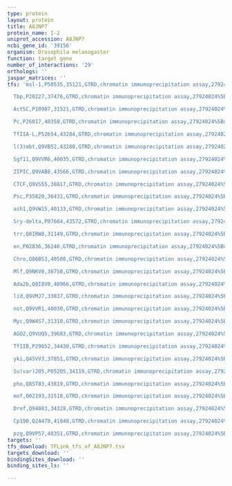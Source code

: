 ```yaml
---
type: protein
layout: protein
title: A8JNP7
protein_name: I-2
uniprot_accession: A8JNP7
ncbi_gene_id: '39156'
organism: Drosophila melanogaster
function: target gene
number_of_interactions: '29'
orthologs: ''
jaspar_matrices: ''
tfs: 'msl-1,P50535,35121,GTRD,chromatin immunoprecipitation assay,27924024%5Buid%5D,No

  Tbp,P20227,37476,GTRD,chromatin immunoprecipitation assay,27924024%5Buid%5D,No

  Act5C,P10987,31521,GTRD,chromatin immunoprecipitation assay,27924024%5Buid%5D,No

  Pc,P26017,40358,GTRD,chromatin immunoprecipitation assay,27924024%5Buid%5D,No

  TfIIA-L,P52654,43284,GTRD,chromatin immunoprecipitation assay,27924024%5Buid%5D,No

  l(3)mbt,Q9VB52,43288,GTRD,chromatin immunoprecipitation assay,27924024%5Buid%5D,No

  Sgf11,Q9VVR6,40035,GTRD,chromatin immunoprecipitation assay,27924024%5Buid%5D,No

  ZIPIC,Q9VAB8,43566,GTRD,chromatin immunoprecipitation assay,27924024%5Buid%5D,No

  CTCF,Q9VS55,38817,GTRD,chromatin immunoprecipitation assay,27924024%5Buid%5D,No

  Psc,P35820,36431,GTRD,chromatin immunoprecipitation assay,27924024%5Buid%5D,No

  ash1,Q9VW15,40133,GTRD,chromatin immunoprecipitation assay,27924024%5Buid%5D,No

  Sry-delta,P07664,43572,GTRD,chromatin immunoprecipitation assay,27924024%5Buid%5D,No

  trr,Q8IRW8,31149,GTRD,chromatin immunoprecipitation assay,27924024%5Buid%5D,No

  en,P02836,36240,GTRD,chromatin immunoprecipitation assay,27924024%5Buid%5D,No

  Chro,Q86BS3,40508,GTRD,chromatin immunoprecipitation assay,27924024%5Buid%5D,No

  Mlf,Q9NKV0,36750,GTRD,chromatin immunoprecipitation assay,27924024%5Buid%5D,No

  Ada2b,Q8I8V0,40966,GTRD,chromatin immunoprecipitation assay,27924024%5Buid%5D,No

  lid,Q9VMJ7,33837,GTRD,chromatin immunoprecipitation assay,27924024%5Buid%5D,No

  not,Q9VVR1,40030,GTRD,chromatin immunoprecipitation assay,27924024%5Buid%5D,No

  Myc,Q9W4S7,31310,GTRD,chromatin immunoprecipitation assay,27924024%5Buid%5D,No

  AGO2,Q9VUQ5,39683,GTRD,chromatin immunoprecipitation assay,27924024%5Buid%5D,No

  TfIIB,P29052,34430,GTRD,chromatin immunoprecipitation assay,27924024%5Buid%5D,No

  yki,Q45VV3,37851,GTRD,chromatin immunoprecipitation assay,27924024%5Buid%5D,No

  Su(var)205,P05205,34119,GTRD,chromatin immunoprecipitation assay,27924024%5Buid%5D,No

  pho,Q8ST83,43819,GTRD,chromatin immunoprecipitation assay,27924024%5Buid%5D,No

  mof,O02193,31518,GTRD,chromatin immunoprecipitation assay,27924024%5Buid%5D,No

  Dref,Q94883,34328,GTRD,chromatin immunoprecipitation assay,27924024%5Buid%5D,No

  Cp190,Q24478,41848,GTRD,chromatin immunoprecipitation assay,27924024%5Buid%5D,No

  pzg,Q9VP57,40351,GTRD,chromatin immunoprecipitation assay,27924024%5Buid%5D,No'
targets: ''
tfs_download: TFLink_tfs_of_A8JNP7.tsv
targets_download: ''
bindingSites_download: ''
binding_sites_ls: ''

---
```


